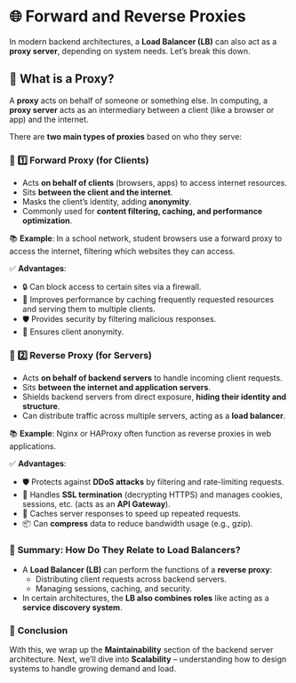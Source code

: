 # 🌐 **Forward and Reverse Proxies**
In modern backend architectures, a **Load Balancer (LB)** can also act as a **proxy server**, depending on system needs. Let’s break this down.

## 🔑 **What is a Proxy?**
A **proxy** acts on behalf of someone or something else.
In computing, a **proxy server** acts as an intermediary between a client (like a browser or app) and the internet.

There are **two main types of proxies** based on who they serve:

### 🔎 **1️⃣ Forward Proxy (for Clients)**
* Acts **on behalf of clients** (browsers, apps) to access internet resources.
* Sits **between the client and the internet**.
* Masks the client’s identity, adding **anonymity**.
* Commonly used for **content filtering, caching, and performance optimization**.

📚 **Example**:
In a school network, student browsers use a forward proxy to access the internet, filtering which websites they can access.

✅ **Advantages**:
* 🔒 Can block access to certain sites via a firewall.
* 🚀 Improves performance by caching frequently requested resources and serving them to multiple clients.
* 🛡️ Provides security by filtering malicious responses.
* 👤 Ensures client anonymity.

### 🔁 **2️⃣ Reverse Proxy (for Servers)**
* Acts **on behalf of backend servers** to handle incoming client requests.
* Sits **between the internet and application servers**.
* Shields backend servers from direct exposure, **hiding their identity and structure**.
* Can distribute traffic across multiple servers, acting as a **load balancer**.

📚 **Example**:
Nginx or HAProxy often function as reverse proxies in web applications.

✅ **Advantages**:
* 🛡️ Protects against **DDoS attacks** by filtering and rate-limiting requests.
* 🔑 Handles **SSL termination** (decrypting HTTPS) and manages cookies, sessions, etc. (acts as an **API Gateway**).
* 🚀 Caches server responses to speed up repeated requests.
* 📦 Can **compress** data to reduce bandwidth usage (e.g., gzip).

### 🔄 **Summary: How Do They Relate to Load Balancers?**
* A **Load Balancer (LB)** can perform the functions of a **reverse proxy**:
  * Distributing client requests across backend servers.
  * Managing sessions, caching, and security.
* In certain architectures, the **LB also combines roles** like acting as a **service discovery system**.

### 🏁 **Conclusion**
With this, we wrap up the **Maintainability** section of the backend server architecture.
Next, we’ll dive into **Scalability** – understanding how to design systems to handle growing demand and load.
